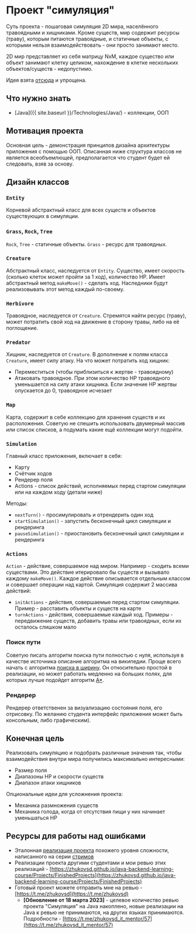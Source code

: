 # Проект "симуляция"

Суть проекта - пошаговая симуляция 2D мира, населённого травоядными и хищниками. Кроме существ, мир содержит ресурсы (траву), которым питаются травоядные, и статичные объекты, с которыми нельзя взаимодействовать - они просто занимают место.

2D мир представляет из себя матрицу NxM, каждое существо или объект занимают клетку целиком, нахождение в клетке нескольких объектов/существ - недопустимо.

Идея взята [отсюда](https://www.youtube.com/watch?v=SfEZSyvbj2w) и упрощена.

## Что нужно знать

- [Java]({{ site.baseurl }}/Technologies/Java/) - коллекции, ООП

## Мотивация проекта

Основная цель - демонстрация принципов дизайна архитектуры приложения с помощью ООП. Описанная ниже структура классов не является всеобъемлющей, предполагается что студент будет ей следовать, взяв за основу.

## Дизайн классов

### `Entity`

Корневой абстрактный класс для всех существ и объектов существующих в симуляции.

### `Grass`, `Rock`, `Tree`

`Rock`, `Tree` - статичные объекты. `Grass` - ресурс для травоядных.

### `Creature`

Абстрактный класс, наследуется от `Entity`. Существо, имеет скорость (сколько клеток может пройти за 1 ход), количество HP. Имеет абстрактный метод `makeMove()` - сделать ход. Наследники будут реализовывать этот метод каждый по-своему.

### `Herbivore`

Травоядное, наследуется от `Creature`. Стремятся найти ресурс (траву), может потратить свой ход на движение в сторону травы, либо на её поглощение.

### `Predator`

Хищник, наследуется от `Creature`. В дополнение к полям класса `Creature`, имеет силу атаку. На что может потратить ход хищник:
- Переместиться (чтобы приблизиться к жертве - травоядному)
- Атаковать травоядное. При этом количество HP травоядного уменьшается на силу атаки хищника. Если значение HP жертвы опускается до 0, травоядное исчезает

### `Map`

Карта, содержит в себе коллекцию для хранения существ и их расположения. Советую не спешить использовать двумерный массив или список списков, а подумать какие ещё коллекции могут подойти.

### `Simulation`

Главный класс приложения, включает в себя:
- Карту
- Счётчик ходов
- Рендерер поля
- Actions - список действий, исполняемых перед стартом симуляции или на каждом ходу (детали ниже)

Методы:
- `nextTurn()` - просимулировать и отрендерить один ход
- `startSimulation()` - запустить бесконечный цикл симуляции и рендеринга
- `pauseSimulation()` - приостановить бесконечный цикл симуляции и рендеринга

### `Actions`

`Action` - действие, совершаемое над миром. Например - сходить всеми существами. Это действие итерировало бы существ и вызывало каждому `makeMove()`. Каждое действие описывается отдельным классом и совершает операции над картой. Симуляция содержит 2 массива действий:
- `initActions` - действия, совершаемые перед стартом симуляции. Пример - расставить объекты и существ на карте
- `turnActions` - действия, совершаемые каждый ход. Примеры - передвижение существ, добавить травы или травоядных, если их осталось слишком мало

### Поиск пути

Советую писать алгоритм поиска пути полностью с нуля, используя в качестве источника описание алгоритма на википедии. Проще всего начать с алгоритма [поиска в ширину](https://ru.wikipedia.org/wiki/%D0%9F%D0%BE%D0%B8%D1%81%D0%BA_%D0%B2_%D1%88%D0%B8%D1%80%D0%B8%D0%BD%D1%83). Он относительно простой в реализации, но может работать медленно на больших полях, для которых лучше подойдет алгоритм [A\*](https://ru.wikipedia.org/wiki/A*).

### Рендерер

Рендерер ответственен за визуализацию состояния поля, его отрисовку. По желанию студента интерфейс приложения может быть консольным, либо графическим).

## Конечная цель

Реализовать симуляцию и подобрать различные значения так, чтобы взаимодействия внутри мира получились максимально интересными:
- Размер поля
- Диапазоны HP и скорости существ
- Диапазон атаки хищников

Опциональные идеи для усложнения проекта:
- Механика размножения существ
- Механика голода, когда от отсутствия пищи у них начинает уменьшаться HP

## Ресурсы для работы над ошибками

- Эталонная [реализация проекта](https://github.com/zhukovsd/chess) похожего уровня сложности, написанного на серии [стримов](https://www.youtube.com/watch?v=Pzydm8GZzMs)
- Реализации проекта другими студентами и мои ревью этих реализаций - [https://zhukovsd.github.io/java-backend-learning-course/Projects/FinishedProjects](https://zhukovsd.github.io/java-backend-learning-course/Projects/FinishedProjects)
- Готовый проект можете отправить мне на ревью - [https://t.me/zhukovsd](https://t.me/zhukovsd)
  - **[Обновление от 18 марта 2023]** - целевое количество ревью проекта "Симуляция" на Java накоплено, новые реализации на Java к ревью не принимаются, на других языках принимаются. Подробности - [https://t.me/zhukovsd_it_mentor/57](https://t.me/zhukovsd_it_mentor/57) 
